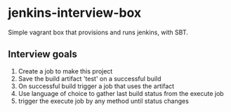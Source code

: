 # jenkins-interview-box
Simple vagrant box that provisions and runs jenkins, with SBT.

## Interview goals

1. Create a job to make this project
2. Save the build artifact 'test' on a successful build
3. On successful build trigger a job that uses the artifact
4. Use language of choice to gather last build status from the execute job
5. trigger the execute job by any method until status changes
